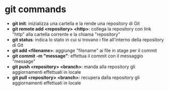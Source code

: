 # git commands

- **git init**: inizializza una cartella e la rende una repository di Git
- **git remote add \<repository\> \<http\>**: collega la repository con link "http" alla cartella corrente e la chiama "repository"
- **git status**: indica lo stato in cui si trovano i file all'interno della repository di Git
- **git add \<filename\>**: aggiunge "filename" ai file in stage per il commit
- **git commit -m "message"**: effettua il commit con il messaggio "message"
- **git push \<repository\> \<branch\>**: manda alla repository gli aggiornamenti effettuati in locale
- **git pull \<repository\> \<branch\>**: recupera dalla repository gli aggiornamenti effettuati in locale
